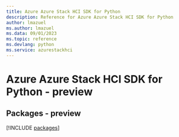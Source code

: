 ```yaml
---
title: Azure Azure Stack HCI SDK for Python
description: Reference for Azure Azure Stack HCI SDK for Python
author: lmazuel
ms.author: lmazuel
ms.data: 09/01/2023
ms.topic: reference
ms.devlang: python
ms.service: azurestackhci
---
```

# Azure Azure Stack HCI SDK for Python - preview
## Packages - preview
[!INCLUDE [packages](azure-stack-hci-index.md)]